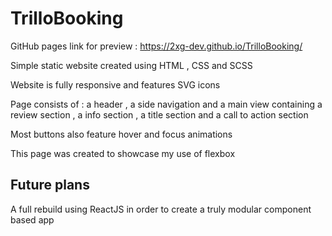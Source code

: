 # TrilloBooking

GitHub pages link for preview : https://2xg-dev.github.io/TrilloBooking/

Simple static website created using HTML , CSS and SCSS

Website is fully responsive and features SVG icons

Page consists of : a header , a side navigation and a main view containing a review section , a info section , a title section and a call to action section

Most buttons also feature hover and focus animations


This page was created to showcase my use of flexbox



## Future plans

A full rebuild using ReactJS in order to create a truly modular component based app
